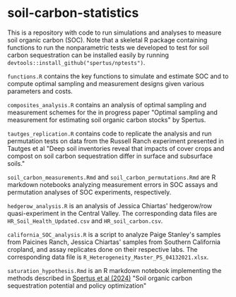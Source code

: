 # soil-carbon-statistics

This is a repository with code to run simulations and analyses to measure soil organic carbon (SOC). Note that a skeletal R package containing functions to run the nonparametric tests we developed to test for soil carbon sequestration can be installed easily by running `devtools::install_github("spertus/nptests")`. 

`functions.R` contains the key functions to simulate and estimate SOC and to compute optimal sampling and measurement designs given various parameters and costs. 

`composites_analysis.R` contains an analysis of optimal sampling and measurement schemes for the in progress paper "Optimal sampling and measurement for estimating soil organic carbon stocks" by Spertus. 

`tautges_replication.R` contains code to replicate the analysis and run permutation tests on data from the Russell Ranch experiment presented in Tautges et al "Deep soil inventories reveal that impacts of cover crops and compost on soil carbon sequestration differ in surface and subsurface soils."  

`soil_carbon_measurements.Rmd` and `soil_carbon_permutations.Rmd` are R markdown notebooks analyzing measurement errors in SOC assays and permutation analyses of SOC experiments, respectively.  

`hedgerow_analysis.R` is an analysis of Jessica Chiartas' hedgerow/row quasi-experiment in the Central Valley. The corresponding data files are `HR_Soil_Health_Updated.csv` and `HR_soil_carbon.csv`.

`california_SOC_analysis.R` is a script to analyze Paige Stanley's samples from Paicines Ranch, Jessica Chiartas' samples from Southern California cropland, and assay replicates done on their respective labs. The corresponding data file is `R_Heterogeneity_Master_PS_04132021.xlsx`. 

`saturation_hypothesis.Rmd` is an R markdown notebook implementing the methods described in [Spertus et al (2024)](https://arxiv.org/abs/2409.18198) "Soil organic carbon sequestration potential and policy optimization"
